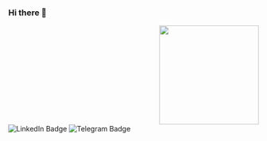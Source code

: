 ### Hi there 👋

<!--GIF-->
<div id="header" align="right">
  <img src="https://media.giphy.com/media/MT5UUV1d4CXE2A37Dg/giphy.gif" width="200"/>
</div>


<!--My Social-->
<div id="badges">
  <img src="https://img.shields.io/badge/-LinkedIn-blue?logo=LinkedIn&logocolor=white&style=for-the-badge" alt="LinkedIn Badge"/>
  <img src="https://img.shields.io/badge/Telegram-white?style=for-the-badge&logo=telegram" alt="Telegram Badge"/>
</div>




<!--
**Killayt/Killayt** is a ✨ _special_ ✨ repository because its `README.md` (this file) appears on your GitHub profile.

Here are some ideas to get you started:

- 🔭 I’m currently working on ...
- 🌱 I’m currently learning ...
- 👯 I’m looking to collaborate on ...
- 🤔 I’m looking for help with ...
- 💬 Ask me about ...
- 📫 How to reach me: ...
- 😄 Pronouns: ...
- ⚡ Fun fact: ...
-->
